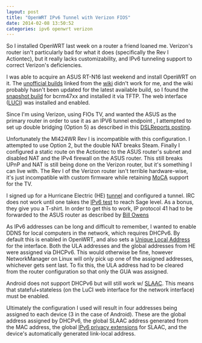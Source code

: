 ```yaml
---
layout: post 
title: "OpenWRT IPv6 Tunnel with Verizon FIOS" 
date: 2014-02-08 13:50:52 
categories: ipv6 openwrt verizon 
---
```


So I installed OpenWRT last week on a router a friend loaned me.
Verizon's router isn't particularly bad for what it does (specifically
the Rev I Actiontec), but it really lacks customizability, and IPv6 tunneling
support to correct Verizon's deficiencies. 

I was able to acquire an ASUS RT-N16 last weekend and install OpenWRT on it. The
[unofficial builds][rtn16_unofficial] linked from the [wiki][openwrt_rtn16]
didn't work for me, and the wiki probably hasn't been updated for the latest
available build, so I found the [snapshot build][openwrt_snapshot] for
bcrm47xx and installed it via TFTP. The web interface ([LUCI][luci]) was
installed and enabled. 

Since I'm using Verizon, using FIOs TV, and wanted the ASUS as the primary
router in order to use it as an IPV6 tunnel endpoint , I attempted to set up
double bridging (Option 5) as described in this [DSLReports posting][routercfg].

Unfortunately the MI424WR Rev I is incompatible with this configuration. I
attempted to use Option 2, but the double NAT breaks Steam. Finally I configured
a static route on the Actiontec to the ASUS router's subnet and disabled NAT and
the IPv4 firewall on the ASUS router.  This still breaks UPnP and NAT is
still being done on the Verizon router, but it's something I can live with. The
Rev I of the Verizon router isn't terrible hardware-wise, it's just incompatible
with custom firmware while retaining [MoCA][moca] support for the TV.

I signed up for a Hurricane Electric (HE) [tunnel][henet] and configured a tunnel.
IRC does not work until one takes the [IPv6 test][hetest] to reach Sage level.
As a bonus, they give you a T-shirt. In order to get this to work, IP protocol
41 had to be forwarded to the ASUS router as described by [Bill
Owens](http://bill-owens.blogspot.com/2011/11/hurricane-electric-ipv6-tunnel-through.html) 

As IPv6 addresses can be long and difficult to remember, I wanted to enable DDNS
for local computers in the network, which requires DHCPv6. By default this is
enabled in OpenWRT, and also sets a [Unique Local Address][wiki_ula] for the
interface. Both the ULA addresses and the global addresses from HE were assigned
via DHCPv6. This would otherwise be fine, however NetworkManager on Linux will
only pick up one of the assigned addresses, whichever gets sent last. To fix
this, the ULA address had to be cleared from the router configuration so that
only the GUA was assigned.

Android does not support DHCPv6 but will still work w/ [SLAAC][slaac]. This
means that stateful+stateless (on the LuCI web interface for the network
interface) must be enabled. 

Ultimately the configuration I used will result in four addresses being
assigned to each device (3 in the case of Android). These are the global address
assigned by DHCPv6, the global SLAAC address generated from the MAC address, the
global [IPv6 privacy extensions][privacy] for SLAAC, and the device's
automatically generated
link-local address.

[openwrt_rtn16]: http://wiki.openwrt.org/toh/asus/rt-n16
[openwrt_snapshot]: http://downloads.openwrt.org/snapshots/trunk/brcm47xx/openwrt-brcm47xx-squashfs.trx
[rtn16_unofficial]: http://openwrt.razvi.ro/
[routercfg]: www.dslreports.com/faq/16077
[moca]: https://en.wikipedia.org/wiki/Multimedia_over_Coax_Alliance
[henet]: https://www.tunnelbroker.net/
[luci]: http://luci.subsignal.org/trac
[hetest]: https://ipv6.he.net/certification/
[wiki_ula]: https://en.wikipedia.org/wiki/Unique_local_address
[slaac]: https://en.wikipedia.org/wiki/IPv6#Stateless_address_autoconfiguration_.28SLAAC.29
[privacy]: https://en.wikipedia.org/wiki/IPv6#Privacy
